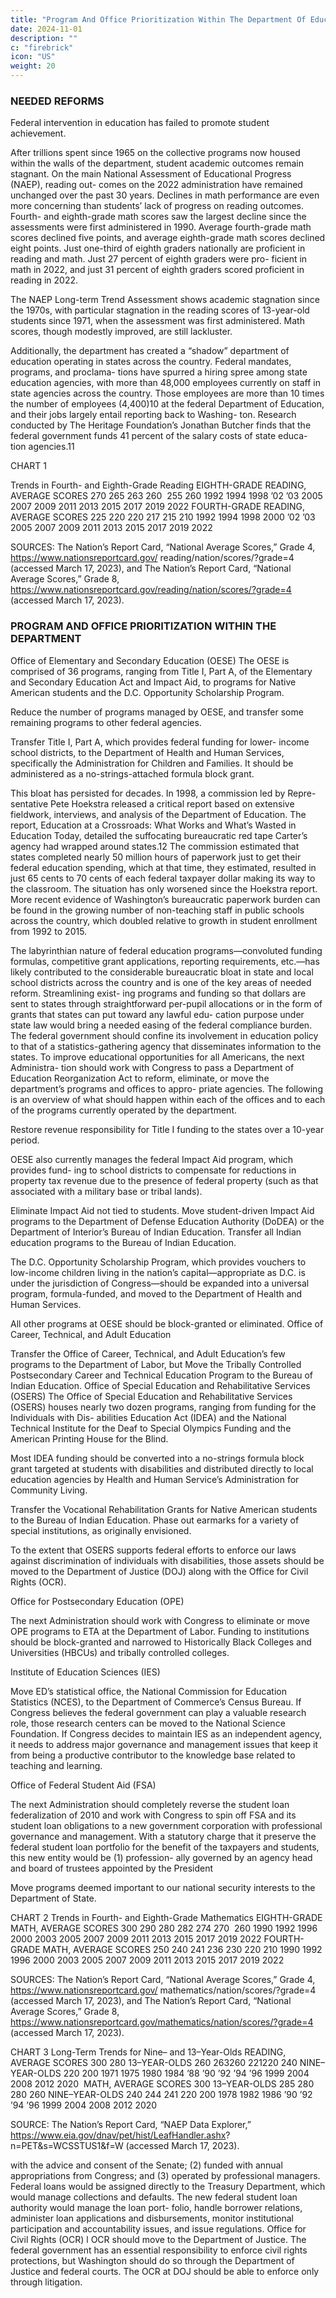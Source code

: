 ```yaml
---
title: "Program And Office Prioritization Within The Department Of Education"
date: 2024-11-01
description: ""
c: "firebrick"
icon: "US"
weight: 20
---
```



### NEEDED REFORMS

Federal intervention in education has failed to promote student achievement.

After trillions spent since 1965 on the collective programs now housed within
the walls of the department, student academic outcomes remain stagnant. On
the main National Assessment of Educational Progress (NAEP), reading out-
comes on the 2022 administration have remained unchanged over the past 30
years. Declines in math performance are even more concerning than students’
lack of progress on reading outcomes. Fourth- and eighth-grade math scores
saw the largest decline since the assessments were first administered in 1990.
Average fourth-grade math scores declined five points, and average eighth-grade
math scores declined eight points. Just one-third of eighth graders nationally
are proficient in reading and math. Just 27 percent of eighth graders were pro-
ficient in math in 2022, and just 31 percent of eighth graders scored proficient
in reading in 2022.

The NAEP Long-term Trend Assessment shows academic stagnation since the
1970s, with particular stagnation in the reading scores of 13-year-old students since
1971, when the assessment was first administered. Math scores, though modestly
improved, are still lackluster.

Additionally, the department has created a “shadow” department of education
operating in states across the country. Federal mandates, programs, and proclama-
tions have spurred a hiring spree among state education agencies, with more than
48,000 employees currently on staff in state agencies across the country. Those
employees are more than 10 times the number of employees (4,400)10 at the federal
Department of Education, and their jobs largely entail reporting back to Washing-
ton. Research conducted by The Heritage Foundation’s Jonathan Butcher finds
that the federal government funds 41 percent of the salary costs of state educa-
tion agencies.11

CHART 1

Trends in Fourth- and Eighth-Grade Reading
EIGHTH-GRADE READING, AVERAGE SCORES
270
265
263
260
﻿
255
260
1992 1994
1998
’02 ’03
2005 2007 2009 2011 2013 2015 2017 2019
2022
FOURTH-GRADE READING, AVERAGE SCORES
225
220
220
217
215
210
1992 1994
1998 2000
’02 ’03
2005 2007 2009 2011 2013 2015 2017 2019
2022

SOURCES: The Nation’s Report Card, “National Average Scores,” Grade 4, https://www.nationsreportcard.gov/
reading/nation/scores/?grade=4 (accessed March 17, 2023), and The Nation’s Report Card, “National Average
Scores,” Grade 8, https://www.nationsreportcard.gov/reading/nation/scores/?grade=4 (accessed March 17, 2023).


### PROGRAM AND OFFICE PRIORITIZATION WITHIN THE DEPARTMENT

Office of Elementary and Secondary Education (OESE)
The OESE is comprised of 36 programs, ranging from Title I, Part A, of the
Elementary and Secondary Education Act and Impact Aid, to programs for Native
American students and the D.C. Opportunity Scholarship Program.

Reduce the number of programs managed by OESE, and transfer
some remaining programs to other federal agencies.

Transfer Title I, Part A, which provides federal funding for lower-
income school districts, to the Department of Health and Human
Services, specifically the Administration for Children and Families. It
should be administered as a no-strings-attached formula block grant.

This bloat has persisted for decades. In 1998, a commission led by Repre- sentative Pete Hoekstra released a critical report based on extensive fieldwork, interviews, and analysis of the Department of Education. The report, Education at a Crossroads: What Works and What’s Wasted in Education Today, detailed the suffocating bureaucratic red tape Carter’s agency had wrapped around states.12 The commission estimated that states completed nearly 50 million hours of paperwork just to get their federal education spending, which at that time, they estimated, resulted in just 65 cents to 70 cents of each federal taxpayer dollar making its way to the classroom. The situation has only worsened since the Hoekstra report. More recent evidence of Washington’s bureaucratic paperwork burden can be found in the growing number of non-teaching staff in public schools across the country, which doubled relative to growth in student enrollment from 1992 to 2015.

The labyrinthian nature of federal education programs—convoluted funding formulas, competitive grant applications, reporting requirements, etc.—has likely contributed to the considerable bureaucratic bloat in state and local school districts across the country and is one of the key areas of needed reform. Streamlining exist- ing programs and funding so that dollars are sent to states through straightforward per-pupil allocations or in the form of grants that states can put toward any lawful edu- cation purpose under state law would bring a needed easing of the federal compliance burden. The federal government should confine its involvement in education policy to that of a statistics-gathering agency that disseminates information to the states. To improve educational opportunities for all Americans, the next Administra- tion should work with Congress to pass a Department of Education Reorganization Act to reform, eliminate, or move the department’s programs and offices to appro- priate agencies. The following is an overview of what should happen within each of the offices and to each of the programs currently operated by the department.

Restore revenue responsibility for Title I funding to the states over a
10-year period.

OESE also currently manages the federal Impact Aid program, which provides fund-
ing to school districts to compensate for reductions in property tax revenue due to the
presence of federal property (such as that associated with a military base or tribal lands).

Eliminate Impact Aid not tied to students.
Move student-driven Impact Aid programs to the Department
of Defense Education Authority (DoDEA) or the Department of
Interior’s Bureau of Indian Education.
Transfer all Indian education programs to the Bureau of
Indian Education.

The D.C. Opportunity Scholarship Program, which provides vouchers
to low-income children living in the nation’s capital—appropriate as
D.C. is under the jurisdiction of Congress—should be expanded into a
universal program, formula-funded, and moved to the Department of
Health and Human Services.

All other programs at OESE should be block-granted or eliminated.
Office of Career, Technical, and Adult Education

Transfer the Office of Career, Technical, and Adult Education’s few
programs to the Department of Labor, but
Move the Tribally Controlled Postsecondary Career and Technical
Education Program to the Bureau of Indian Education.
Office of Special Education and Rehabilitative Services (OSERS)
The Office of Special Education and Rehabilitative Services (OSERS) houses
nearly two dozen programs, ranging from funding for the Individuals with Dis-
abilities Education Act (IDEA) and the National Technical Institute for the Deaf
to Special Olympics Funding and the American Printing House for the Blind.

Most IDEA funding should be converted into a no-strings formula
block grant targeted at students with disabilities and distributed
directly to local education agencies by Health and Human Service’s
Administration for Community Living.

Transfer the Vocational Rehabilitation Grants for Native American
students to the Bureau of Indian Education.
Phase out earmarks for a variety of special institutions, as
originally envisioned.

To the extent that OSERS supports federal efforts to enforce our laws
against discrimination of individuals with disabilities, those assets
should be moved to the Department of Justice (DOJ) along with the
Office for Civil Rights (OCR).

Office for Postsecondary Education (OPE)

The next Administration should work with Congress to eliminate or
move OPE programs to ETA at the Department of Labor.
Funding to institutions should be block-granted and narrowed to
Historically Black Colleges and Universities (HBCUs) and tribally
controlled colleges.

Institute of Education Sciences (IES)

Move ED’s statistical office, the National Commission for Education
Statistics (NCES), to the Department of Commerce’s Census
Bureau. If Congress believes the federal government can play a valuable
research role, those research centers can be moved to the National Science
Foundation. If Congress decides to maintain IES as an independent agency,
it needs to address major governance and management issues that keep
it from being a productive contributor to the knowledge base related to
teaching and learning.

Office of Federal Student Aid (FSA)

The next Administration should completely reverse the student loan
federalization of 2010 and work with Congress to spin off FSA and
its student loan obligations to a new government corporation with
professional governance and management.
With a statutory charge that it preserve the federal student loan portfolio for
the benefit of the taxpayers and students, this new entity would be (1) profession-
ally governed by an agency head and board of trustees appointed by the President

Move programs deemed important to our national security interests
to the Department of State.

CHART 2
Trends in Fourth- and Eighth-Grade Mathematics
EIGHTH-GRADE MATH, AVERAGE SCORES
300
290
280
282
274
270
﻿
260
1990 1992
1996
2000
2003 2005 2007 2009 2011 2013 2015 2017 2019
2022
FOURTH-GRADE MATH, AVERAGE SCORES
250
240
241
236
230
220
210
1990 1992
1996
2000
2003 2005 2007 2009 2011 2013 2015 2017 2019
2022

SOURCES: The Nation’s Report Card, “National Average Scores,” Grade 4, https://www.nationsreportcard.gov/
mathematics/nation/scores/?grade=4 (accessed March 17, 2023), and The Nation’s Report Card, “National Average
Scores,” Grade 8, https://www.nationsreportcard.gov/mathematics/nation/scores/?grade=4 (accessed March 17, 2023).


CHART 3
Long-Term Trends for Nine– and 13–Year-Olds
READING, AVERAGE SCORES
300
280
13–YEAR-OLDS
260
263260
221220
240
NINE–YEAR-OLDS
220
200
1971
1975
1980
1984
’88 ’90 ’92 ’94 ’96 1999
2004
2008
2012
2020
﻿
MATH, AVERAGE SCORES
300
13–YEAR-OLDS
285
280
280
260
NINE–YEAR-OLDS
240
244
241
220
200
1978
1982
1986
’90 ’92 ’94 ’96
1999
2004
2008
2012
2020

SOURCE: The Nation’s Report Card, “NAEP Data Explorer,” https://www.eia.gov/dnav/pet/hist/LeafHandler.ashx?
n=PET&s=WCSSTUS1&f=W (accessed March 17, 2023).

with the advice and consent of the Senate; (2) funded with annual appropriations
from Congress; and (3) operated by professional managers. Federal loans would
be assigned directly to the Treasury Department, which would manage collections
and defaults. The new federal student loan authority would manage the loan port-
folio, handle borrower relations, administer loan applications and disbursements,
monitor institutional participation and accountability issues, and issue regulations.
Office for Civil Rights (OCR)
l
OCR should move to the Department of Justice. The federal government
has an essential responsibility to enforce civil rights protections, but
Washington should do so through the Department of Justice and federal
courts. The OCR at DOJ should be able to enforce only through litigation.

